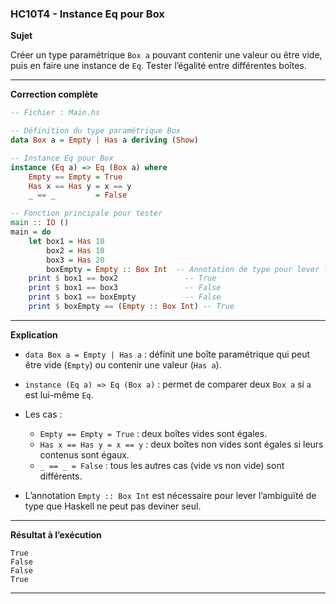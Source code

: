 ### HC10T4 - Instance Eq pour Box

**Sujet**

Créer un type paramétrique `Box a` pouvant contenir une valeur ou être vide, puis en faire une instance de `Eq`. Tester l’égalité entre différentes boîtes.

---

**Correction complète**

```haskell
-- Fichier : Main.hs

-- Définition du type paramétrique Box
data Box a = Empty | Has a deriving (Show)

-- Instance Eq pour Box
instance (Eq a) => Eq (Box a) where
    Empty == Empty = True
    Has x == Has y = x == y
    _ == _         = False

-- Fonction principale pour tester
main :: IO ()
main = do
    let box1 = Has 10
        box2 = Has 10
        box3 = Has 20
        boxEmpty = Empty :: Box Int  -- Annotation de type pour lever l'ambiguïté
    print $ box1 == box2               -- True
    print $ box1 == box3               -- False
    print $ box1 == boxEmpty           -- False
    print $ boxEmpty == (Empty :: Box Int) -- True
```

---

**Explication**

* `data Box a = Empty | Has a` : définit une boîte paramétrique qui peut être vide (`Empty`) ou contenir une valeur (`Has a`).
* `instance (Eq a) => Eq (Box a)` : permet de comparer deux `Box a` si `a` est lui-même `Eq`.
* Les cas :

  * `Empty == Empty = True` : deux boîtes vides sont égales.
  * `Has x == Has y = x == y` : deux boîtes non vides sont égales si leurs contenus sont égaux.
  * `_ == _ = False` : tous les autres cas (vide vs non vide) sont différents.
* L’annotation `Empty :: Box Int` est nécessaire pour lever l’ambiguïté de type que Haskell ne peut pas deviner seul.

---

**Résultat à l’exécution**

```
True
False
False
True
```

---
